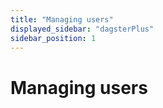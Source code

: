 ```yaml
---
title: "Managing users"
displayed_sidebar: "dagsterPlus"
sidebar_position: 1
---
```


# Managing users